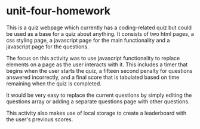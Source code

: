 # unit-four-homework

This is a quiz webpage which currently has a coding-related quiz but could be used as a base for a quiz about anything.  It consists of two html pages, a css styling page, a javascript page for the main functionality and a javascript page for the questions.

The focus on this activity was to use javascript functionality to replace elements on a page as the user interacts with it.  This includes a timer that begins when the user starts the quiz, a fifteen second penalty for questions answered incorrectly, and a final score that is tabulated based on time remaining when the quiz is completed.

It would be very easy to replace the current questions by simply editing the questions array or adding a separate questions page with other questions.

This activity also makes use of local storage to create a leaderboard with the user's previous scores.